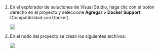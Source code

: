 1. En el explorador de soluciones de Visual Studio, haga clic con el botón derecho en el proyecto y seleccione **Agregar > Docker Support** (Compatibilidad con Docker).
   
    ![][0]
2. En el nodo del proyecto se crean los siguientes archivos:
   
    ![][1]

[0]: ./media/vs-docker-add-docker-support/add-docker-support.png
[1]: ./media/vs-docker-add-docker-support/docker-files-added.png


<!--HONumber=Jan17_HO3-->


